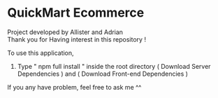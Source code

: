 # QuickMart Ecommerce

Project developed by Allister and Adrian  
Thank you for Having interest in this repository !

To use this application,

1. Type " npm full install " inside the root directory ( Download Server Dependencies ) and ( Download Front-end Dependencies )

If you any have problem, feel free to ask me ^^
